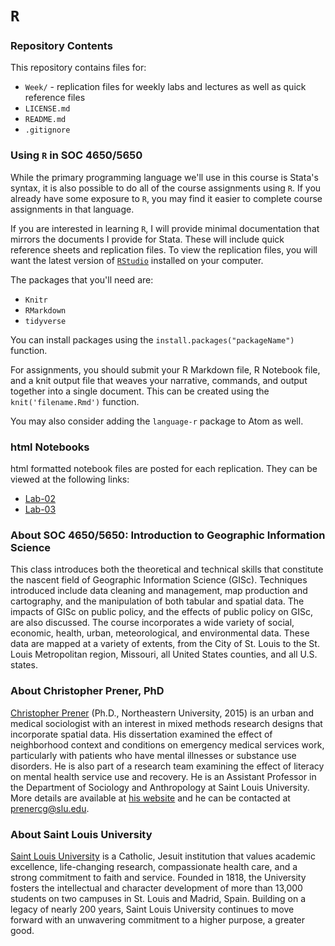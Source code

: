 # `R`

### Repository Contents
This repository contains files for:
-   `Week/` - replication files for weekly labs and lectures as well as quick reference files
-   `LICENSE.md`
-   `README.md`
-   `.gitignore`

### Using `R` in SOC 4650/5650
While the primary programming language we'll use in this course is Stata's syntax, it is also possible to do all of the course assignments using `R`. If you already have some exposure to `R`, you may find it easier to complete course assignments in that language.  

If you are interested in learning `R`, I will provide minimal documentation that mirrors the documents I provide for Stata. These will include quick reference sheets and replication files. To view the replication files, you will want the latest version of [`RStudio`](https://www.rstudio.com) installed on your computer.

The packages that you'll need are:
-   `Knitr`
-   `RMarkdown`
-   `tidyverse`

You can install packages using the `install.packages("packageName")` function.

For assignments, you should submit your R Markdown file, R Notebook file, and a knit output file that weaves your narrative, commands, and output together into a single document. This can be created using the `knit('filename.Rmd')` function.

You may also consider adding the `language-r` package to Atom as well.

### html Notebooks
html formatted notebook files are posted for each replication. They can be viewed at the following links:
*   [Lab-02](http://slu-soc5650.github.io/R/Week-02/Lab-02/lab-02-R.nb.html)
*   [Lab-03](http://slu-soc5650.github.io/R/Week-03/Lab-03/lab-03-R.nb.html)

### About SOC 4650/5650: Introduction to Geographic Information Science
This class introduces both the theoretical and technical skills that constitute the nascent field of Geographic Information Science (GISc). Techniques introduced include data cleaning and management, map production and cartography, and the manipulation of both tabular and spatial data. The impacts of GISc on public policy, and the effects of public policy on GISc, are also discussed. The course incorporates a wide variety of social, economic, health, urban, meteorological, and environmental data. These data are mapped at a variety of extents, from the City of St. Louis to the St. Louis Metropolitan region, Missouri, all United States counties, and all U.S. states.

### About Christopher Prener, PhD
[Christopher Prener](http://chrisprener.net) (Ph.D., Northeastern University, 2015) is an urban and medical sociologist with an interest in mixed methods research designs that incorporate spatial data. His dissertation examined the effect of neighborhood context and conditions on emergency medical services work, particularly with patients who have mental illnesses or substance use disorders. He is also part of a research team examining the effect of literacy on mental health service use and recovery. He is an Assistant Professor in the Department of Sociology and Anthropology at Saint Louis University. More details are available at [his website](http://www.chrisprener.net) and he can be contacted at [prenercg@slu.edu](mailto:prenercg@slu.edu).

### About Saint Louis University
[Saint Louis University](http://wwww.slu.edu) is a Catholic, Jesuit institution that values academic excellence, life-changing research, compassionate health care, and a strong commitment to faith and service. Founded in 1818, the University fosters the intellectual and character development of more than 13,000 students on two campuses in St. Louis and Madrid, Spain. Building on a legacy of nearly 200 years, Saint Louis University continues to move forward with an unwavering commitment to a higher purpose, a greater good.
